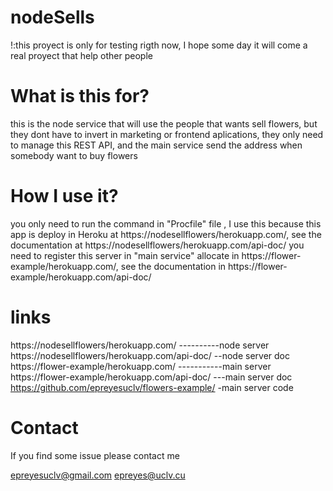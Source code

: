 # nodeSells

!:this proyect is only for testing rigth now, I hope some day it will come a real proyect that help other people


# What is this for?
this is the node service that will use the people that wants sell flowers, but they dont have to invert in marketing or frontend aplications, they only need to 
manage this REST API, and the main service send the address when somebody want to buy flowers

# How I use it?
you only need to run the command in "Procfile" file , I use this because this app is deploy in Heroku 
at https://nodesellflowers/herokuapp.com/, see the documentation at https://nodesellflowers/herokuapp.com/api-doc/
 you need to register this server in "main service" allocate in https://flower-example/herokuapp.com/, see the documentation in https://flower-example/herokuapp.com/api-doc/


# links

https://nodesellflowers/herokuapp.com/ ----------node server
https://nodesellflowers/herokuapp.com/api-doc/ --node server doc
https://flower-example/herokuapp.com/ -----------main server
https://flower-example/herokuapp.com/api-doc/ ---main server doc
https://github.com/epreyesuclv/flowers-example/ -main server code

# Contact
If you find some issue please contact me

epreyesuclv@gmail.com
epreyes@uclv.cu